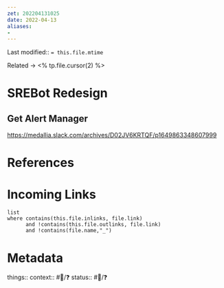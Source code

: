 ```yaml
---
zet: 202204131025
date: 2022-04-13
aliases:
- 
---
```

Last modified:: `= this.file.mtime`

Related → <% tp.file.cursor(2) %>
# SREBot Redesign



## Get Alert Manager

https://medallia.slack.com/archives/D02JV6KRTQF/p1649863348607999




# References


# Incoming Links
```dataview
list
where contains(this.file.inlinks, file.link) 
      and !contains(this.file.outlinks, file.link)
	  and !contains(file.name,"_")
```
# Metadata

things:: 
context:: #👔/❓
status:: #🌱/❓